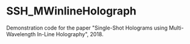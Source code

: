 # SSH_MWinlineHolograph
Demonstration code for the paper "Single-Shot Holograms using Multi-Wavelength In-Line Holography", 2018.
